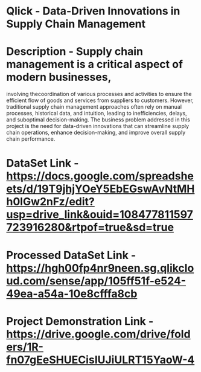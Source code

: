 # Qlick - Data-Driven Innovations in Supply Chain Management

# Description - Supply chain management is a critical aspect of modern businesses, 
involving thecoordination of various processes and activities to ensure the efficient flow of goods
and services from suppliers to customers. However, traditional supply chain
management approaches often rely on manual processes, historical data, and intuition,
leading to inefficiencies, delays, and suboptimal decision-making. The business problem
addressed in this project is the need for data-driven innovations that can streamline
supply chain operations, enhance decision-making, and improve overall supply chain
performance.

# DataSet Link - https://docs.google.com/spreadsheets/d/19T9jhjYOeY5EbEGswAvNtMHh0lGw2nFz/edit?usp=drive_link&ouid=108477811597723916280&rtpof=true&sd=true

# Processed DataSet Link - https://hgh00fp4nr9neen.sg.qlikcloud.com/sense/app/105ff51f-e524-49ea-a54a-10e8cfffa8cb

# Project Demonstration Link - https://drive.google.com/drive/folders/1R-fn07gEeSHUECisIUJiULRT15YaoW-4


